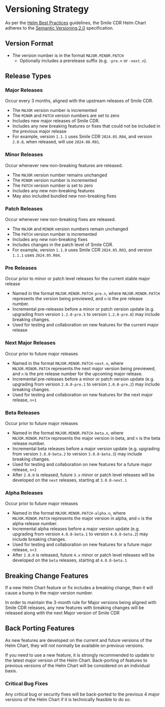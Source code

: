# Versioning Strategy
As per the [Helm Best Practices](https://helm.sh/docs/chart_best_practices/) guidelines, the Smile CDR Helm Chart adheres to the [Semantic Versioning 2.0](https://semver.org/) specification.

## Version Format
* The version number is in the format `MAJOR.MINOR.PATCH`
    * Optionally includes a prerelease suffix (e.g. `-pre.n` or `-next.n`).

## Release Types
### Major Releases
Occur every 3 months, aligned with the upstream releases of Smile CDR.

* The `MAJOR` version number is incremented
* The `MINOR` and `PATCH` version numbers are set to zero
* Includes new major releases of Smile CDR.
* Includes any new breaking features or fixes that could not be included in the previous major release
* For example, version `1.1.1` uses Smile CDR `2024.05.R04`, and version `2.0.0`, when released, will use `2024.08.R01`.
### Minor Releases
Occur whenever new non-breaking features are released.

* The `MAJOR` version number remains unchanged
* The `MINOR` version number is incremented
* The `PATCH` version number is set to zero
* Includes any new non-breaking features
* May also included bundled new non-breaking fixes
### Patch Releases
Occur whenever new non-breaking fixes are released.

* The `MAJOR` and `MINOR` version numbers remain unchanged
* The `PATCH` version number is incremented
* Includes any new non-breaking fixes
* Includes changes in the patch level of Smile CDR.
* For example, version `1.1.0` uses Smile CDR `2024.05.R03`, and version `1.1.1` uses `2024.05.R04`.
### Pre Releases
Occur prior to minor or patch level releases for the current stable major release

* Named in the format `MAJOR.MINOR.PATCH-pre.n`, where `MAJOR.MINOR.PATCH` represents the version being previewed, and `n` is the pre release number.
* Incremental pre-releases before a minor or patch version update (e.g. upgrading from version `1.2.0-pre.5` to version `1.2.0-pre.6`) may include breaking changes.
* Used for testing and collaboration on new features for the current major release
### Next Major Releases
Occur prior to future major releases

* Named in the format `MAJOR.MINOR.PATCH-next.n`, where `MAJOR.MINOR.PATCH` represents the next major version being previewed, and `n` is the pre release number for the upcoming major release.
* Incremental pre-releases before a minor or patch version update (e.g. upgrading from version `2.0.0-pre.1` to version `2.0.0-pre.2`) may include breaking changes.
* Used for testing and collaboration on new features for the next major release, `n+1`
<!-- * After `2.1.0` is released, any future `3.x` pre-releases will not contain breaking changes. -->
### Beta Releases
Occur prior to future major releases

* Named in the format `MAJOR.MINOR.PATCH-beta.n`, where `MAJOR.MINOR.PATCH` represents the major version in beta, and `n` is the beta release number.
* Incremental beta releases before a major version update (e.g. upgrading from version `3.0.0-beta.2` to version `3.0.0-beta.3`) may include breaking changes.
* Used for testing and collaboration on new features for a future major release, `n+2`
* After `2.0.0` is released, future `3.x` minor or patch level releases will be developed on the `next` releases, starting at `3.0.0-next.1`
### Alpha Releases
Occur prior to future major releases

* Named in the format `MAJOR.MINOR.PATCH-alpha.n`, where `MAJOR.MINOR.PATCH` represents the major version in alpha, and `n` is the alpha release number.
* Incremental alpha releases before a major version update (e.g. upgrading from version `4.0.0-beta.1` to version `4.0.0-beta.2`) may include breaking changes.
* Used for testing and collaboration on new features for a future  major release, `n+3`
* After `2.0.0` is released, future `4.x` minor or patch level releases will be developed on the `beta` releases, starting at `4.0.0-beta.1`

## Breaking Change Features
If a new Helm Chart feature or fix includes a breaking change, then it will cause a bump in the major version number.

In order to maintain the 3-month rule for Major versions being aligned with Smile CDR releases, any new features with breaking changes will be released along with the next Major version of Smile CDR

## Back Porting Features
As new features are developed on the current and future versions of the Helm Chart, they will not normally be available on previous versions.

If you need to use a new feature, it is strongly recommended to update to the latest major version of the Helm Chart. Back-porting of features to previous versions of the Helm Chart will be considered on an individual basis.

### Critical Bug Fixes
Any critical bug or security fixes will be back-ported to the previous 4 major versions of the Helm Chart if it is technically feasible to do so.
